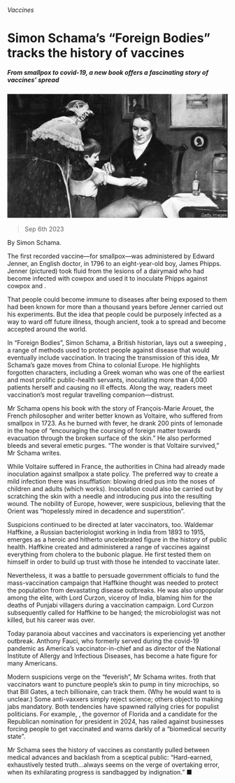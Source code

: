 ###### Vaccines

# Simon Schama’s “Foreign Bodies” tracks the history of vaccines 

##### From smallpox to covid-19, a new book offers a fascinating story of vaccines’ spread 

![image](images/20230909_CUP002.jpg) 

> Sep 6th 2023 

 By Simon Schama.

The first recorded vaccine—for smallpox—was administered by Edward Jenner, an English doctor, in 1796 to an eight-year-old boy, James Phipps. Jenner (pictured) took fluid from the lesions of a dairymaid who had become infected with cowpox and used it to inoculate Phipps against cowpox and . 

That people could become immune to diseases after being exposed to them had been known for more than a thousand years before Jenner carried out his experiments. But the idea that people could be purposely infected as a way to ward off future illness, though ancient, took a  to spread and become accepted around the world.

In “Foreign Bodies”, Simon Schama, a British historian, lays out a sweeping , a range of methods used to protect people against disease that would eventually include vaccination. In tracing the transmission of this idea, Mr Schama’s gaze moves from China to colonial Europe. He highlights forgotten characters, including a Greek woman who was one of the earliest and most prolific public-health servants, inoculating more than 4,000 patients herself and causing no ill effects. Along the way, readers meet vaccination’s most regular travelling companion—distrust. 

Mr Schama opens his book with the story of François-Marie Arouet, the French philosopher and writer better known as Voltaire, who suffered from smallpox in 1723. As he burned with fever, he drank 200 pints of lemonade in the hope of “encouraging the coursing of foreign matter towards evacuation through the broken surface of the skin.” He also performed bleeds and several emetic purges. “The wonder is that Voltaire survived,” Mr Schama writes. 

While Voltaire suffered in France, the authorities in China had already made inoculation against smallpox a state policy. The preferred way to create a mild infection there was insufflation: blowing dried pus into the noses of children and adults (which works). Inoculation could also be carried out by scratching the skin with a needle and introducing pus into the resulting wound. The nobility of Europe, however, were suspicious, believing that the Orient was “hopelessly mired in decadence and superstition”. 

Suspicions continued to be directed at later vaccinators, too. Waldemar Haffkine, a Russian bacteriologist working in India from 1893 to 1915, emerges as a heroic and hitherto uncelebrated figure in the history of public health. Haffkine created and administered a range of vaccines against everything from cholera to the bubonic plague. He first tested them on himself in order to build up trust with those he intended to vaccinate later. 

Nevertheless, it was a battle to persuade government officials to fund the mass-vaccination campaign that Haffkine thought was needed to protect the population from devastating disease outbreaks. He was also unpopular among the elite, with Lord Curzon, viceroy of India, blaming him for the deaths of Punjabi villagers during a vaccination campaign. Lord Curzon subsequently called for Haffkine to be hanged; the microbiologist was not killed, but his career was over.

Today paranoia about vaccines and vaccinators is experiencing yet another outbreak. Anthony Fauci, who formerly served during the covid-19 pandemic as America’s vaccinator-in-chief and as director of the National Institute of Allergy and Infectious Diseases, has become a hate figure for many Americans.

Modern suspicions verge on the “feverish”, Mr Schama writes.  froth that vaccinators want to puncture people’s skin to pump in tiny microchips, so that Bill Gates, a tech billionaire, can track them. (Why he would want to is unclear.) Some anti-vaxxers simply reject science; others object to making jabs mandatory. Both tendencies have spawned rallying cries for populist politicians. For example, , the governor of Florida and a candidate for the Republican nomination for president in 2024, has railed against businesses forcing people to get vaccinated and warns darkly of a “biomedical security state”. 

Mr Schama sees the history of vaccines as constantly pulled between medical advances and backlash from a sceptical public: “Hard-earned, exhaustively tested truth…always seems on the verge of overtaking error, when its exhilarating progress is sandbagged by indignation.” ■


